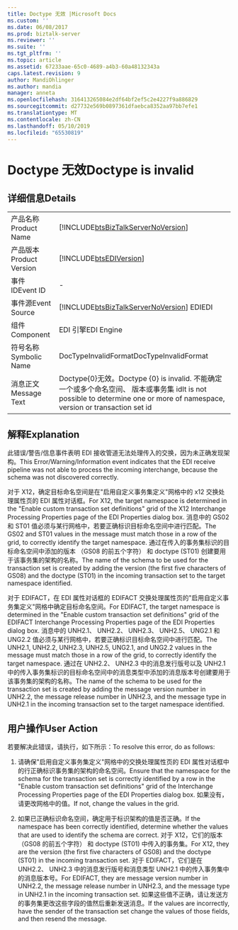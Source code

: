 ```yaml
---
title: Doctype 无效 |Microsoft Docs
ms.custom: ''
ms.date: 06/08/2017
ms.prod: biztalk-server
ms.reviewer: ''
ms.suite: ''
ms.tgt_pltfrm: ''
ms.topic: article
ms.assetid: 67233aae-65c0-4689-a4b3-60a48132343a
caps.latest.revision: 9
author: MandiOhlinger
ms.author: mandia
manager: anneta
ms.openlocfilehash: 316413265084e2df64bf2ef5c2e4227f9a886829
ms.sourcegitcommit: d27732e569b0897361dfaebca8352aa97bb7efe1
ms.translationtype: MT
ms.contentlocale: zh-CN
ms.lasthandoff: 05/10/2019
ms.locfileid: "65530819"
---
```

# <a name="doctype-is-invalid"></a><span data-ttu-id="ae7f2-102">Doctype 无效</span><span class="sxs-lookup"><span data-stu-id="ae7f2-102">Doctype is invalid</span></span>
## <a name="details"></a><span data-ttu-id="ae7f2-103">详细信息</span><span class="sxs-lookup"><span data-stu-id="ae7f2-103">Details</span></span>  
  
|                 |                                                                                                                 |
|-----------------|-----------------------------------------------------------------------------------------------------------------|
|  <span data-ttu-id="ae7f2-104">产品名称</span><span class="sxs-lookup"><span data-stu-id="ae7f2-104">Product Name</span></span>   |               [!INCLUDE[btsBizTalkServerNoVersion](../includes/btsbiztalkservernoversion-md.md)]                |
| <span data-ttu-id="ae7f2-105">产品版本</span><span class="sxs-lookup"><span data-stu-id="ae7f2-105">Product Version</span></span> |                           [!INCLUDE[btsEDIVersion](../includes/btsediversion-md.md)]                            |
|    <span data-ttu-id="ae7f2-106">事件 ID</span><span class="sxs-lookup"><span data-stu-id="ae7f2-106">Event ID</span></span>     |                                                        -                                                        |
|  <span data-ttu-id="ae7f2-107">事件源</span><span class="sxs-lookup"><span data-stu-id="ae7f2-107">Event Source</span></span>   |             [!INCLUDE[btsBizTalkServerNoVersion](../includes/btsbiztalkservernoversion-md.md)] <span data-ttu-id="ae7f2-108">EDI</span><span class="sxs-lookup"><span data-stu-id="ae7f2-108">EDI</span></span>              |
|    <span data-ttu-id="ae7f2-109">组件</span><span class="sxs-lookup"><span data-stu-id="ae7f2-109">Component</span></span>    |                                                   <span data-ttu-id="ae7f2-110">EDI 引擎</span><span class="sxs-lookup"><span data-stu-id="ae7f2-110">EDI Engine</span></span>                                                    |
|  <span data-ttu-id="ae7f2-111">符号名称</span><span class="sxs-lookup"><span data-stu-id="ae7f2-111">Symbolic Name</span></span>  |                                              <span data-ttu-id="ae7f2-112">DocTypeInvalidFormat</span><span class="sxs-lookup"><span data-stu-id="ae7f2-112">DocTypeInvalidFormat</span></span>                                               |
|  <span data-ttu-id="ae7f2-113">消息正文</span><span class="sxs-lookup"><span data-stu-id="ae7f2-113">Message Text</span></span>   | <span data-ttu-id="ae7f2-114">Doctype{0}无效。</span><span class="sxs-lookup"><span data-stu-id="ae7f2-114">Doctype {0} is invalid.</span></span> <span data-ttu-id="ae7f2-115">不能确定一个或多个命名空间、 版本或事务集 id</span><span class="sxs-lookup"><span data-stu-id="ae7f2-115">It is not possible to determine one or more of namespace, version or transaction set id</span></span> |
  
## <a name="explanation"></a><span data-ttu-id="ae7f2-116">解释</span><span class="sxs-lookup"><span data-stu-id="ae7f2-116">Explanation</span></span>  
 <span data-ttu-id="ae7f2-117">此错误/警告/信息事件表明 EDI 接收管道无法处理传入的交换，因为未正确发现架构。</span><span class="sxs-lookup"><span data-stu-id="ae7f2-117">This Error/Warning/Information event indicates that the EDI receive pipeline was not able to process the incoming interchange, because the schema was not discovered correctly.</span></span>  
  
 <span data-ttu-id="ae7f2-118">对于 X12，确定目标命名空间是在"启用自定义事务集定义"网格中的 x12 交换处理属性页的 EDI 属性对话框。</span><span class="sxs-lookup"><span data-stu-id="ae7f2-118">For X12, the target namespace is determined in the "Enable custom transaction set definitions" grid of the X12 Interchange Processing Properties page of the EDI Properties dialog box.</span></span> <span data-ttu-id="ae7f2-119">消息中的 GS02 和 ST01 值必须与某行网格中，若要正确标识目标命名空间中进行匹配。</span><span class="sxs-lookup"><span data-stu-id="ae7f2-119">The GS02 and ST01 values in the message must match those in a row of the grid, to correctly identify the target namespace.</span></span> <span data-ttu-id="ae7f2-120">通过在传入的事务集标识的目标命名空间中添加的版本 （GS08 的前五个字符） 和 doctype (ST01) 创建要用于该事务集的架构的名称。</span><span class="sxs-lookup"><span data-stu-id="ae7f2-120">The name of the schema to be used for the transaction set is created by adding the version (the first five characters of GS08) and the doctype (ST01) in the incoming transaction set to the target namespace identified.</span></span>  
  
 <span data-ttu-id="ae7f2-121">对于 EDIFACT，在 EDI 属性对话框的 EDIFACT 交换处理属性页的"启用自定义事务集定义"网格中确定目标命名空间。</span><span class="sxs-lookup"><span data-stu-id="ae7f2-121">For EDIFACT, the target namespace is determined in the "Enable custom transaction set definitions" grid of the EDIFACT Interchange Processing Properties page of the EDI Properties dialog box.</span></span> <span data-ttu-id="ae7f2-122">消息中的 UNH2.1、 UNH2.2、 UNH2.3、 UNH2.5、 UNG2.1 和 UNG2.2 值必须与某行网格中，若要正确标识目标命名空间中进行匹配。</span><span class="sxs-lookup"><span data-stu-id="ae7f2-122">The UNH2.1, UNH2.2, UNH2.3, UNH2.5, UNG2.1, and UNG2.2 values in the message must match those in a row of the grid, to correctly identify the target namespace.</span></span> <span data-ttu-id="ae7f2-123">通过在 UNH2.2、 UNH2.3 中的消息发行版号以及 UNH2.1 中的传入事务集标识的目标命名空间中的消息类型中添加的消息版本号创建要用于该事务集的架构的名称。</span><span class="sxs-lookup"><span data-stu-id="ae7f2-123">The name of the schema to be used for the transaction set is created by adding the message version number in UNH2.2, the message release number in UNH2.3, and the message type in UNH2.1 in the incoming transaction set to the target namespace identified.</span></span>  
  
## <a name="user-action"></a><span data-ttu-id="ae7f2-124">用户操作</span><span class="sxs-lookup"><span data-stu-id="ae7f2-124">User Action</span></span>  
 <span data-ttu-id="ae7f2-125">若要解决此错误，请执行，如下所示：</span><span class="sxs-lookup"><span data-stu-id="ae7f2-125">To resolve this error, do as follows:</span></span>  
  
1.  <span data-ttu-id="ae7f2-126">请确保"启用自定义事务集定义"网格中的交换处理属性页的 EDI 属性对话框中的行正确标识事务集的架构的命名空间。</span><span class="sxs-lookup"><span data-stu-id="ae7f2-126">Ensure that the namespace for the schema for the transaction set is correctly identified by a row in the "Enable custom transaction set definitions" grid of the Interchange Processing Properties page of the EDI Properties dialog box.</span></span> <span data-ttu-id="ae7f2-127">如果没有，请更改网格中的值。</span><span class="sxs-lookup"><span data-stu-id="ae7f2-127">If not, change the values in the grid.</span></span>  
  
2.  <span data-ttu-id="ae7f2-128">如果已正确标识命名空间，确定用于标识架构的值是否正确。</span><span class="sxs-lookup"><span data-stu-id="ae7f2-128">If the namespace has been correctly identified, determine whether the values that are used to identify the schema are correct.</span></span> <span data-ttu-id="ae7f2-129">对于 X12，它们的版本 （GS08 的前五个字符） 和 doctype (ST01) 中传入的事务集。</span><span class="sxs-lookup"><span data-stu-id="ae7f2-129">For X12, they are the version (the first five characters of GS08) and the doctype (ST01) in the incoming transaction set.</span></span> <span data-ttu-id="ae7f2-130">对于 EDIFACT，它们是在 UNH2.2、 UNH2.3 中的消息发行版号和消息类型 UNH2.1 中的传入事务集中的消息版本号。</span><span class="sxs-lookup"><span data-stu-id="ae7f2-130">For EDIFACT, they are message version number in UNH2.2, the message release number in UNH2.3, and the message type in UNH2.1 in the incoming transaction set.</span></span> <span data-ttu-id="ae7f2-131">如果这些值不正确，请让发送方的事务集更改这些字段的值然后重新发送消息。</span><span class="sxs-lookup"><span data-stu-id="ae7f2-131">If the values are incorrectly, have the sender of the transaction set change the values of those fields, and then resend the message.</span></span>